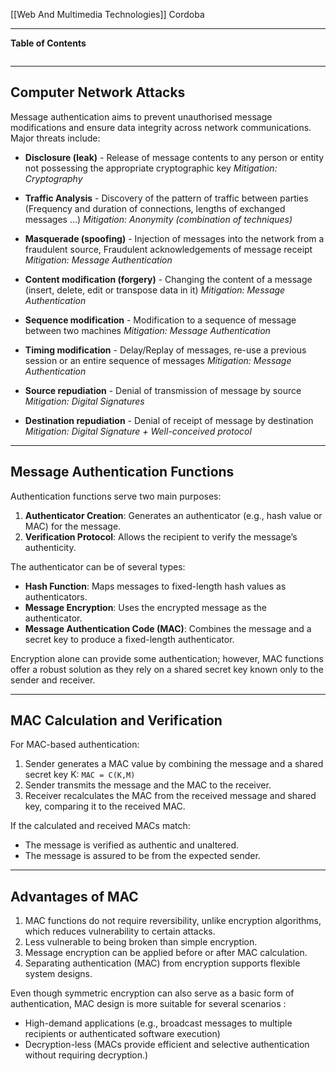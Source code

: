 [[Web And Multimedia Technologies]]
Cordoba
****
**Table of Contents**
```table-of-contents
```

****
## Computer Network Attacks

Message authentication aims to prevent unauthorised message modifications and ensure data integrity across network communications. Major threats include:
- **Disclosure (leak)** - Release of message contents to any person or entity not possessing the appropriate cryptographic key
	*Mitigation: Cryptography*

- **Traffic Analysis** - Discovery of the pattern of traffic between parties (Frequency and duration of connections, lengths of exchanged messages ...)
	*Mitigation: Anonymity (combination of techniques)*

- **Masquerade (spoofing)** - Injection of messages into the network from a fraudulent source, Fraudulent acknowledgements of message receipt
	*Mitigation: Message Authentication*

- **Content modification (forgery)** - Changing the content of a message (insert, delete, edit or transpose data in it)
	*Mitigation: Message Authentication*

- **Sequence modification** - Modification to a sequence of message between two machines
	*Mitigation: Message Authentication*

- **Timing modification** - Delay/Replay of messages, re-use a previous session or an entire sequence of messages 
	*Mitigation: Message Authentication*

- **Source repudiation** - Denial of transmission of message by source
	*Mitigation: Digital Signatures*

- **Destination repudiation** - Denial of receipt of message by destination
	*Mitigation: Digital Signature + Well-conceived protocol*


****
## Message Authentication Functions

Authentication functions serve two main purposes:
1. **Authenticator Creation**: Generates an authenticator (e.g., hash value or MAC) for the message.
2. **Verification Protocol**: Allows the recipient to verify the message’s authenticity.

The authenticator can be of several types:
- **Hash Function**: Maps messages to fixed-length hash values as authenticators.
- **Message Encryption**: Uses the encrypted message as the authenticator.
- **Message Authentication Code (MAC)**: Combines the message and a secret key to produce a fixed-length authenticator.


Encryption alone can provide some authentication; however, MAC functions offer a robust solution as they rely on a shared secret key known only to the sender and receiver.


****
## MAC Calculation and Verification

For MAC-based authentication:
1. Sender generates a MAC value by combining the message and a shared secret key K: `MAC = C(K,M)`
2. Sender transmits the message and the MAC to the receiver.
3. Receiver recalculates the MAC from the received message and shared key, comparing it to the received MAC.

If the calculated and received MACs match:
- The message is verified as authentic and unaltered.
- The message is assured to be from the expected sender.


****
## Advantages of MAC

1. MAC functions do not require reversibility, unlike encryption algorithms, which reduces vulnerability to certain attacks.
2. Less vulnerable to being broken than simple encryption.
3. Message encryption can be applied before or after MAC calculation.
4. Separating authentication (MAC) from encryption supports flexible system designs.

Even though symmetric encryption can also serve as a basic form of authentication, MAC design is more suitable for several scenarios :
- High-demand applications (e.g., broadcast messages to multiple recipients or authenticated software execution)
- Decryption-less (MACs provide efficient and selective authentication without requiring decryption.)

